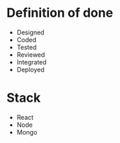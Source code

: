 # Definition of done
* Designed
* Coded
* Tested
* Reviewed
* Integrated
* Deployed

# Stack
* React
* Node
* Mongo
